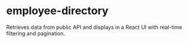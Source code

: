 # employee-directory
Retrieves data from public API and displays in a React UI with real-time filtering and pagination.
